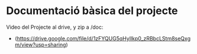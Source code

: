 # Documentació bàsica del projecte
Video del Projecte al drive, y zip a /doc:
 * (https://drive.google.com/file/d/1zFYQUG5qHyIlkp0_zRBbcLStm8seQxgm/view?usp=sharing)

